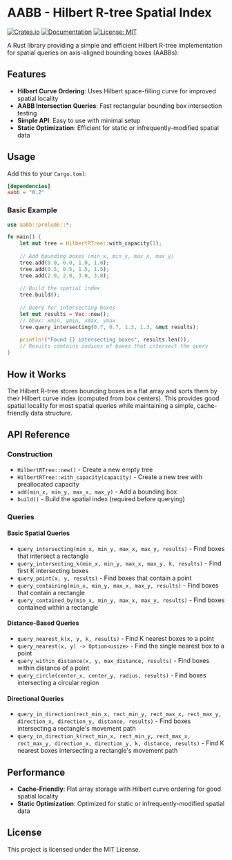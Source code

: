 # AABB - Hilbert R-tree Spatial Index
[![Crates.io](https://img.shields.io/crates/v/aabb.svg?color=blue)](https://crates.io/crates/aabb)
[![Documentation](https://docs.rs/aabb/badge.svg)](https://docs.rs/aabb)
[![License: MIT](https://img.shields.io/badge/License-MIT-blue.svg)](https://opensource.org/licenses/MIT)


A Rust library providing a simple and efficient Hilbert R-tree implementation for spatial queries on axis-aligned bounding boxes (AABBs).

## Features

- **Hilbert Curve Ordering**: Uses Hilbert space-filling curve for improved spatial locality
- **AABB Intersection Queries**: Fast rectangular bounding box intersection testing
- **Simple API**: Easy to use with minimal setup
- **Static Optimization**: Efficient for static or infrequently-modified spatial data

## Usage

Add this to your `Cargo.toml`:

```toml
[dependencies]
aabb = "0.2"
```

### Basic Example

```rust
use aabb::prelude::*;

fn main() {
    let mut tree = HilbertRTree::with_capacity(3);
    
    // Add bounding boxes (min_x, min_y, max_x, max_y)
    tree.add(0.0, 0.0, 1.0, 1.0);
    tree.add(0.5, 0.5, 1.5, 1.5);
    tree.add(2.0, 2.0, 3.0, 3.0);
    
    // Build the spatial index
    tree.build();
    
    // Query for intersecting boxes
    let mut results = Vec::new();
    // bbox: xmin, ymin, xmax, ymax 
    tree.query_intersecting(0.7, 0.7, 1.3, 1.3, &mut results);
    
    println!("Found {} intersecting boxes", results.len());
    // Results contains indices of boxes that intersect the query
}
```

## How it Works

The Hilbert R-tree stores bounding boxes in a flat array and sorts them by their Hilbert curve index (computed from box centers). This provides good spatial locality for most spatial queries while maintaining a simple, cache-friendly data structure.

## API Reference

### Construction
- `HilbertRTree::new()` - Create a new empty tree
- `HilbertRTree::with_capacity(capacity)` - Create a new tree with preallocated capacity
- `add(min_x, min_y, max_x, max_y)` - Add a bounding box
- `build()` - Build the spatial index (required before querying)

### Queries

#### Basic Spatial Queries
- `query_intersecting(min_x, min_y, max_x, max_y, results)` - Find boxes that intersect a rectangle
- `query_intersecting_k(min_x, min_y, max_x, max_y, k, results)` - Find first K intersecting boxes
- `query_point(x, y, results)` - Find boxes that contain a point
- `query_containing(min_x, min_y, max_x, max_y, results)` - Find boxes that contain a rectangle
- `query_contained_by(min_x, min_y, max_x, max_y, results)` - Find boxes contained within a rectangle

#### Distance-Based Queries
- `query_nearest_k(x, y, k, results)` - Find K nearest boxes to a point
- `query_nearest(x, y) -> Option<usize>` - Find the single nearest box to a point
- `query_within_distance(x, y, max_distance, results)` - Find boxes within distance of a point
- `query_circle(center_x, center_y, radius, results)` - Find boxes intersecting a circular region

#### Directional Queries
- `query_in_direction(rect_min_x, rect_min_y, rect_max_x, rect_max_y, direction_x, direction_y, distance, results)` - Find boxes intersecting a rectangle's movement path
- `query_in_direction_k(rect_min_x, rect_min_y, rect_max_x, rect_max_y, direction_x, direction_y, k, distance, results)` - Find K nearest boxes intersecting a rectangle's movement path

## Performance

- **Cache-Friendly**: Flat array storage with Hilbert curve ordering for good spatial locality
- **Static Optimization**: Optimized for static or infrequently-modified spatial data

## License

This project is licensed under the MIT License.
